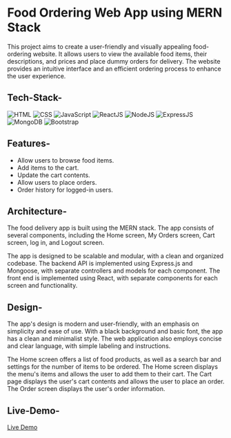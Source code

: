 # Food Ordering Web App using MERN Stack

This project aims to create a user-friendly and visually appealing food-ordering website. It allows users to view the available food items, their descriptions, and prices and place dummy orders for delivery. The website provides an intuitive interface and an efficient ordering process to enhance the user experience.


## Tech-Stack-

<div align="left">
<img alt="HTML" src="https://img.shields.io/badge/html-%23E34F26.svg?style=for-the-badge&logo=html5&logoColor=white"/>
<img alt="CSS" src="https://img.shields.io/badge/css-%231572B6.svg?style=for-the-badge&logo=css3&logoColor=white"/> 
<img alt="JavaScript" src="https://img.shields.io/badge/javascript-%23323330.svg?style=for-the-badge&logo=javascript&logoColor=%23F7DF1E"/>
<img alt="ReactJS" src="https://img.shields.io/badge/react-%2320232a.svg?style=for-the-badge&logo=react&logoColor=%2361DAFB"/>
<img alt="NodeJS" src="https://img.shields.io/badge/node.js-6DA55F?style=for-the-badge&logo=node.js&logoColor=white"/>
<img alt="ExpressJS" src="https://img.shields.io/badge/express.js-%23404d59.svg?style=for-the-badge&logo=express&logoColor=%2361DAFB"/>
<img alt="MongoDB" src="https://img.shields.io/badge/MongoDB-%234ea94b.svg?style=for-the-badge&logo=mongodb&logoColor=white"/>
<img alt="Bootstrap" src="https://img.shields.io/badge/bootstrap-%23563D7C.svg?style=for-the-badge&logo=bootstrap&logoColor=white"/>
</div>


## Features-

- Allow users to browse food items.
- Add items to the cart.
- Update the cart contents.
- Allow users to place orders.
- Order history for logged-in users.


## Architecture-

The food delivery app is built using the MERN stack. The app consists of several components, including the Home screen, My Orders screen, Cart screen, log in, and Logout screen. 

The app is designed to be scalable and modular, with a clean and organized codebase. The backend API is implemented using Express.js and Mongoose, with separate controllers and models for each component. The front end is implemented using React, with separate components for each screen and functionality.

## Design-

The app's design is modern and user-friendly, with an emphasis on simplicity and ease of use. With a black background and basic font, the app has a clean and minimalist style. The web application also employs concise and clear language, with simple labeling and instructions.

The Home screen offers a list of food products, as well as a search bar and settings for the number of items to be ordered. The Home screen displays the menu's items and allows the user to add them to their cart. The Cart page displays the user's cart contents and allows the user to place an order. The Order screen displays the user's order information.


## Live-Demo-

<a href="https://www.youtube.com/watch?v=XVDuomkMOgM">Live Demo </a>

